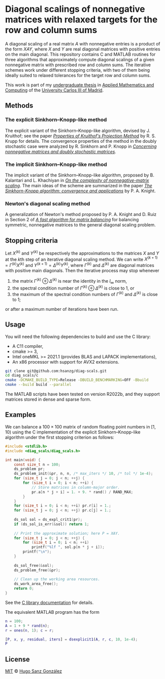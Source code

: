 # Diagonal scalings of nonnegative matrices with relaxed targets for the row and column sums

A diagonal scaling of a real matrix $A$ with nonnegative entries is a product of
the form $XAY$, where $X$ and $Y$ are real diagonal matrices with positive entries on
the main diagonal. This repository contains C and MATLAB routines for three algorithms
that approximately compute diagonal scalings of a given nonnegative matrix with
prescribed row and column sums.
The iterative schemes work under different stopping criteria, with two of them
being ideally suited to relaxed tolerances for the target row and column sums.

This work is part of my [undergraduate thesis](https://hgsg.me/bachelor/) in [Applied Mathematics and Computing](https://www.uc3m.es/bachelor-degree/applied-mathematics-computing)
of the [University Carlos III of Madrid](https://www.uc3m.es/Home).

## Methods

### The explicit Sinkhorn–Knopp-like method

The explicit variant of the Sinkhorn–Knopp-like algorithm, devised by J. Kruithof;
see the paper [_Properties of Kruithof's Projection Method_](https://onlinelibrary.wiley.com/doi/abs/10.1002/j.1538-7305.1979.tb02231.x)
by R. S. Krupp for details. The convergence properties of the method in the doubly stochastic
case were analyzed by R. Sinkhorn and P. Knopp in [_Concerning nonnegative matrices and doubly stochastic matrices_](https://projecteuclid.org/journals/pacific-journal-of-mathematics/volume-21/issue-2/Concerning-nonnegative-matrices-and-doubly-stochastic-matrices/pjm/1102992505.full).

### The implicit Sinkhorn–Knopp-like method

The implicit variant of the Sinkhorn–Knopp-like algorithm, proposed by
B. Kalantari and L. Khachiyan in [_On the complexity of nonnegative-matrix scaling_](https://core.ac.uk/download/pdf/82614641.pdf).
The main ideas of the scheme are summarized in the paper [_The Sinkhorn-Knopp algorithm: convergence and applications_](https://strathprints.strath.ac.uk/19685/1/skapp.pdf) by P. A. Knight.

### Newton's diagonal scaling method

A generalization of Newton's method proposed by P. A. Knight and D. Ruiz in
Section 2 of [_A fast algorithm for matrix balancing_](https://d-nb.info/991914708/34)
for balancing symmetric, nonnegative matrices to the general diagonal scaling problem.

## Stopping criteria

Let $X^{(k)}$ and $Y^{(k)}$ be respectively the approximations to the matrices
$X$ and $Y$ at the $k$th step of an iterative diagonal scaling method.
We can write $X^{(k + 1)} = \Gamma^{(k)} X^{(k)}$ and $Y^{(k + 1)} = \Delta^{(k)} Y^{(k)}$,
where $\Gamma^{(k)}$ and $\Delta^{(k)}$ are diagonal matrices with positive main diagonals.
Then the iterative process may stop whenever

1. the matrix $\Gamma^{(k)} \oplus \Delta^{(k)}$ is near the identity in the $l_\infty$ norm,
2. the spectral condition number of $\Gamma^{(k)} \oplus \Delta^{(k)}$ is close to 1, or
3. the maximum of the spectral condition numbers of $\Gamma^{(k)}$ and $\Delta^{(k)}$ is
   close to 1;

or after a maximum number of iterations have been run.

## Usage

You will need the following dependencies to build and use the C library:
- A C11 compiler,
- cmake >= 3,
- Intel oneMKL >= 2021.1 (provides BLAS and LAPACK implementations),
- An x86 processor with support for AVX2 extensions.

```bash
git clone git@github.com:hsanzg/diag-scals.git
cd diag_scals/c
cmake -DCMAKE_BUILD_TYPE=Release -DBUILD_BENCHMARKING=OFF -Bbuild
cmake --build build --parallel
```

The MATLAB scripts have been tested on version R2022b, and they support matrices stored in dense and sparse form.

## Examples

We can balance a $100 \times 100$ matrix of random floating point numbers in $[1, 10)$ using the C implementation
of the explicit Sinkhorn–Knopp-like algorithm under the first stopping criterion as follows:
```c
#include <stdlib.h>
#include <diag_scals/diag_scals.h>

int main(void) {
    const size_t n = 100;
    ds_problem pr;
    ds_problem_init(&pr, n, n, /* max_iters */ 10, /* tol */ 1e-4);
    for (size_t j = 0; j < n; ++j) {
        for (size_t i = 0; i < n; ++i) {
            // Store matrices in column-major order.
            pr.a[n * j + i] = 1. + 9. * rand() / RAND_MAX;
        }
    }
    for (size_t i = 0; i < n; ++i) pr.r[i] = 1.;
    for (size_t j = 0; j < n; ++j) pr.c[j] = 1.;
    
    ds_sol sol = ds_expl_crit1(pr);
    if (ds_sol_is_err(&sol)) return 1;
    
    // Print the approximate solution; here P = XAY.
    for (size_t j = 0; j < n; ++j) {
        for (size_t i = 0; i < n; ++i)
            printf("%lf ", sol.p[n * j + i]);
        printf("\n");
    }
    
    ds_sol_free(&sol);
    ds_problem_free(&pr);
    
    // Clean up the working area resources.
    ds_work_area_free();
    return 0;
}
```

See the [C library documentation](https://hsanzg.github.io/diagonal-scalings/) for details.

The equivalent MATLAB program has the form
```matlab
n = 100;
A = 1 + 9 * rand(n);
r = ones(n, 1); c = r;

[P, x, y, residual, iters] = dsexplicit1(A, r, c, 10, 1e-4);
P
```

## License

[MIT](LICENSE) &copy; [Hugo Sanz González](https://hsgs.me)

